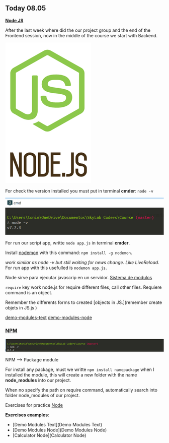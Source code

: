 ## Today 08.05

**[Node JS](https://skylabcoders.github.io/bootcamp-abril2017/?full#207)**

After the last week where did the our project group and the end of the Frontend session, now in the middle of the course we start with Backend.

![node.js](img/nodejs.png)

For check the version installed you must put in terminal **cmder**: 
 ``node -v``

 ![versionnode.png](img/versionnode.png)


For run our script app, writte ``node app.js`` in terminal **cmder**.

Install [nodemon](https://nodemon.io/) with this command: ``npm install -g nodemon``.

*work similar as node -v but still waiting for news change. Like LiveReload*.
For run app with this usefulled is ``nodemon app.js``.

Node sirve para ejecutar javascrip en un servidor.
[Sistema de modulos](https://darrenderidder.github.io/talks/ModulePatterns/#/) 

``require`` key work node.js for require different files, call other files. Requiere command is an object.

Remember the differents forms to created [objects in JS.](remember create objets in JS.js
)

[demo-modules-text](demo-modules-text)
[demo-modules-node](demo-modules-node)

### [NPM](https://skylabcoders.github.io/bootcamp-abril2017/?full#208)

![npm](img/npm.png)

NPM --> Package module

For install any package, must we writte ``npm install namepackage`` when I installed the module, this will create a new folder with the name **node_modules** into our project.

When no specify the path on require command, automatically search into folder node_modules of our project.

Exercises for practice [Node](https://skylabcoders.github.io/bootcamp-abril2017/?full#213)

**Exercises examples**:

*   [Demo Modules Text](Demo Modules Text)
*   [Demo Modules Node](Demo Modules Node)
*   [Calculator Node](Calculator Node)




